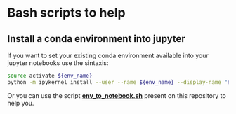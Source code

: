 # Bash scripts to help
## Install a conda environment into jupyter
If you want to set your existing conda environment available into your jupyter notebooks use the sintaxis:
```bash
source activate ${env_name}
python -m ipykernel install --user --name ${env_name} --display-name "${env_label}"
```

Or you can use the script [**env_to_notebook.sh**](https://github.com/bsaldivaremc2/bash_scripts/blob/master/env_to_notebook.sh) present on this repository to help you.

